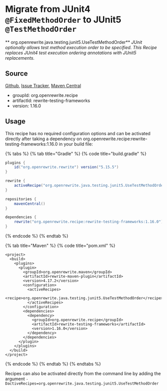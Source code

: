 # Migrate from JUnit4 `@FixedMethodOrder` to JUnit5 `@TestMethodOrder`

** org.openrewrite.java.testing.junit5.UseTestMethodOrder**
_JUnit optionally allows test method execution order to be specified. This Recipe replaces JUnit4 test execution ordering annotations with JUnit5 replacements._

## Source

[Github](https://github.com/openrewrite/rewrite-testing-frameworks), [Issue Tracker](https://github.com/openrewrite/rewrite-testing-frameworks/issues), [Maven Central](https://search.maven.org/artifact/org.openrewrite.recipe/rewrite-testing-frameworks/1.16.0/jar)

* groupId: org.openrewrite.recipe
* artifactId: rewrite-testing-frameworks
* version: 1.16.0


## Usage

This recipe has no required configuration options and can be activated directly after taking a dependency on org.openrewrite.recipe:rewrite-testing-frameworks:1.16.0 in your build file:

{% tabs %}
{% tab title="Gradle" %}
{% code title="build.gradle" %}
```groovy
plugins {
    id("org.openrewrite.rewrite") version("5.15.5")
}

rewrite {
    activeRecipe("org.openrewrite.java.testing.junit5.UseTestMethodOrder")
}

repositories {
    mavenCentral()
}

dependencies {
    rewrite("org.openrewrite.recipe:rewrite-testing-frameworks:1.16.0")
}
```
{% endcode %}
{% endtab %}

{% tab title="Maven" %}
{% code title="pom.xml" %}
```markup
<project>
  <build>
    <plugins>
      <plugin>
        <groupId>org.openrewrite.maven</groupId>
        <artifactId>rewrite-maven-plugin</artifactId>
        <version>4.17.2</version>
        <configuration>
          <activeRecipes>
            <recipe>org.openrewrite.java.testing.junit5.UseTestMethodOrder</recipe>
          </activeRecipes>
        </configuration>
        <dependencies>
          <dependency>
            <groupId>org.openrewrite.recipe</groupId>
            <artifactId>rewrite-testing-frameworks</artifactId>
            <version>1.16.0</version>
          </dependency>
        </dependencies>
      </plugin>
    </plugins>
  </build>
</project>
```
{% endcode %}
{% endtab %}
{% endtabs %}

Recipes can also be activated directly from the command line by adding the argument `-DactiveRecipes=org.openrewrite.java.testing.junit5.UseTestMethodOrder`
